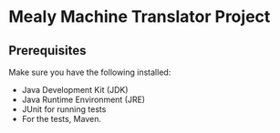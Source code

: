 # Mealy Machine Translator Project 


## Prerequisites 

Make sure you have the following installed:

- Java Development Kit (JDK)
- Java Runtime Environment (JRE)
- JUnit for running tests
- For the tests, Maven. 
